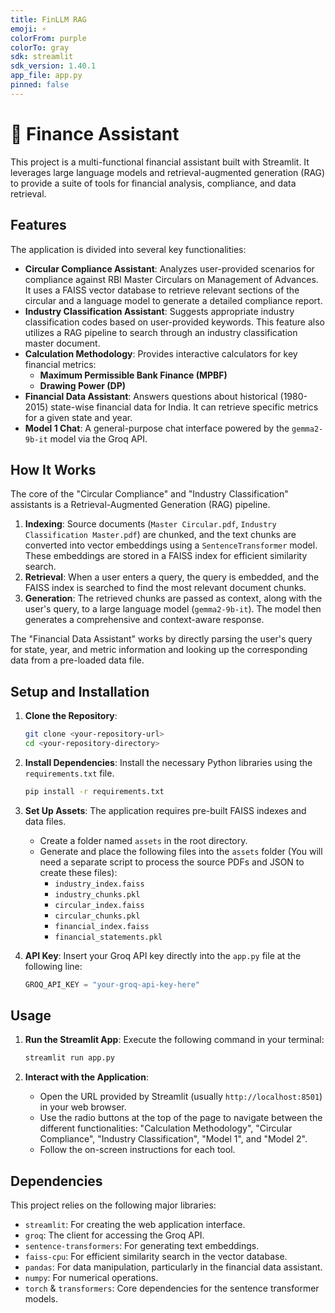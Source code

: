 ```yaml
---
title: FinLLM RAG
emoji: ⚡
colorFrom: purple
colorTo: gray
sdk: streamlit
sdk_version: 1.40.1
app_file: app.py
pinned: false
---
```


# 💸 Finance Assistant

This project is a multi-functional financial assistant built with Streamlit. It leverages large language models and retrieval-augmented generation (RAG) to provide a suite of tools for financial analysis, compliance, and data retrieval.

## Features

The application is divided into several key functionalities:

  * **Circular Compliance Assistant**: Analyzes user-provided scenarios for compliance against RBI Master Circulars on Management of Advances. It uses a FAISS vector database to retrieve relevant sections of the circular and a language model to generate a detailed compliance report.
  * **Industry Classification Assistant**: Suggests appropriate industry classification codes based on user-provided keywords. This feature also utilizes a RAG pipeline to search through an industry classification master document.
  * **Calculation Methodology**: Provides interactive calculators for key financial metrics:
      * **Maximum Permissible Bank Finance (MPBF)**
      * **Drawing Power (DP)**
  * **Financial Data Assistant**: Answers questions about historical (1980-2015) state-wise financial data for India. It can retrieve specific metrics for a given state and year.
  * **Model 1 Chat**: A general-purpose chat interface powered by the `gemma2-9b-it` model via the Groq API.

## How It Works

The core of the "Circular Compliance" and "Industry Classification" assistants is a Retrieval-Augmented Generation (RAG) pipeline.

1.  **Indexing**: Source documents (`Master Circular.pdf`, `Industry Classification Master.pdf`) are chunked, and the text chunks are converted into vector embeddings using a `SentenceTransformer` model. These embeddings are stored in a FAISS index for efficient similarity search.
2.  **Retrieval**: When a user enters a query, the query is embedded, and the FAISS index is searched to find the most relevant document chunks.
3.  **Generation**: The retrieved chunks are passed as context, along with the user's query, to a large language model (`gemma2-9b-it`). The model then generates a comprehensive and context-aware response.

The "Financial Data Assistant" works by directly parsing the user's query for state, year, and metric information and looking up the corresponding data from a pre-loaded data file.

## Setup and Installation

1.  **Clone the Repository**:

    ```bash
    git clone <your-repository-url>
    cd <your-repository-directory>
    ```

2.  **Install Dependencies**:
    Install the necessary Python libraries using the `requirements.txt` file.

    ```bash
    pip install -r requirements.txt
    ```

3.  **Set Up Assets**:
    The application requires pre-built FAISS indexes and data files.

      * Create a folder named `assets` in the root directory.
      * Generate and place the following files into the `assets` folder (You will need a separate script to process the source PDFs and JSON to create these files):
          * `industry_index.faiss`
          * `industry_chunks.pkl`
          * `circular_index.faiss`
          * `circular_chunks.pkl`
          * `financial_index.faiss`
          * `financial_statements.pkl`

4.  **API Key**:
    Insert your Groq API key directly into the `app.py` file at the following line:

    ```python
    GROQ_API_KEY = "your-groq-api-key-here"
    ```

## Usage

1.  **Run the Streamlit App**:
    Execute the following command in your terminal:

    ```bash
    streamlit run app.py
    ```

2.  **Interact with the Application**:

      * Open the URL provided by Streamlit (usually `http://localhost:8501`) in your web browser.
      * Use the radio buttons at the top of the page to navigate between the different functionalities: "Calculation Methodology", "Circular Compliance", "Industry Classification", "Model 1", and "Model 2".
      * Follow the on-screen instructions for each tool.

## Dependencies

This project relies on the following major libraries:

  * `streamlit`: For creating the web application interface.
  * `groq`: The client for accessing the Groq API.
  * `sentence-transformers`: For generating text embeddings.
  * `faiss-cpu`: For efficient similarity search in the vector database.
  * `pandas`: For data manipulation, particularly in the financial data assistant.
  * `numpy`: For numerical operations.
  * `torch` & `transformers`: Core dependencies for the sentence transformer models.